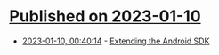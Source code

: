 # [Published on 2023-01-10](index.md)

* [2023-01-10, 00:40:14](https://news.ycombinator.com/item?id=34318703) - [Extending the Android SDK](https://android-developers.googleblog.com/2023/01/extending-android-sdk.html)
